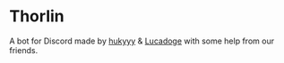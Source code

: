 # Thorlin
A bot for Discord made by [hukyyy](https://github.com/hukyyy) & [Lucadoge](https://github.com/Lucadoge) with some help from our friends.
